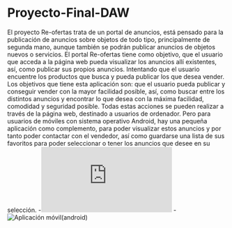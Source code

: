 # Proyecto-Final-DAW

El  proyecto  Re-ofertas trata  de un portal  de  anuncios,  está  pensado  para  la 
publicación  de  anuncios  sobre  objetos  de  todo  tipo,  principalmente  de  segunda 
mano, aunque también se podrán publicar anuncios de objetos nuevos o servicios. 
El portal Re-ofertas tiene como objetivo, que el usuario que acceda a la página web 
pueda visualizar los anuncios allí existentes, así, como publicar sus propios anuncios. 
Intentando  que  el  usuario  encuentre  los  productos  que  busca  y  pueda  publicar  los 
que desea vender.  
Los  objetivos  que  tiene esta  aplicación  son: que el  usuario  pueda publicar  y 
conseguir vender con la mayor facilidad posible, así, como buscar entre los distintos 
anuncios y encontrar lo que desea con la máxima facilidad, comodidad y seguridad 
posible. 
Todas  estas  acciones  se  pueden  realizar  a  través  de  la  página  web,  destinado  a 
usuarios de ordenador. Pero para usuarios de móviles con sistema operativo Android, 
hay una pequeña aplicación como complemento, para poder visualizar estos 
anuncios y por tanto poder contactar con el vendedor, así como guardarse una lista 
de  sus  favoritos  para  poder  seleccionar  o  tener  los  anuncios  que  desee  en  su 
selección. 
-![Memoria del proyecto](https://raw.githubusercontent.com/lugman/Proyecto-Final-DAW/main/Memoria_Lugman.pdf)
-![Aplicación móvil(android)](https://github.com/lugman/Proyectos-DAW/tree/main/Aplicacion-movil-proyecto-final-daw)
